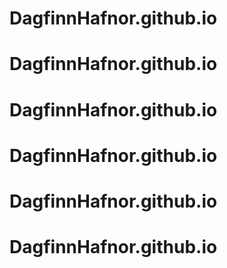 # DagfinnHafnor.github.io
# DagfinnHafnor.github.io
# DagfinnHafnor.github.io
# DagfinnHafnor.github.io
# DagfinnHafnor.github.io
# DagfinnHafnor.github.io
